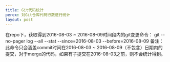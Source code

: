 ```yaml
---
title: Git代码统计
perex: 对Git仓库代码行数进行统计
layout: post
---
```


在repo下，获取得到2016-08-03 ~ 2016-08-09时间段内的git变更命令：
git --no-pager log --all --stat --since=2016-08-03 --before=2016-08-09
备注：此命令只会涵盖commit时间在2016-08-03 ~ 2016-08-09（不包含）日期内的提交，对于merge的代码，如果有子提交在2016-08-03之前，则不会统计得到。
